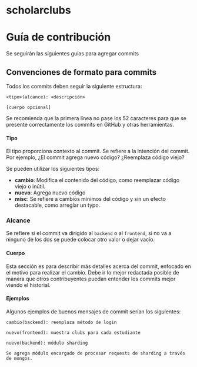 # scholarclubs

# Guía de contribución

Se seguirán las siguientes guías para agregar commits

## Convenciones de formato para commits

Todos los commits deben seguir la siguiente estructura:

```
<tipo>(alcance): <descripción>

[cuerpo opcional]
```

Se recomienda que la primera línea no pase los 52 caracteres para que se presente correctamente los commits en GitHub y otras herramientas.

#### Tipo

El tipo proporciona contexto al commit. Se refiere a la intención del commit. Por ejemplo, ¿El commit agrega nuevo código? ¿Reemplaza código viejo?

Se pueden utilizar los siguientes tipos:

- **cambio**: Modifica el contenido del código, como reemplazar código viejo o inútil.
- **nuevo**: Agrega nuevo código
- **misc**: Se refiere a cambios mínimos del código y sin un efecto destacable, como arreglar un typo.

### Alcance

Se refiere si el commit va dirigido al `backend` o al `frontend`, si no va a ninguno de los dos se puede colocar otro valor o dejar vacío.

#### Cuerpo

Esta sección es para describir más detalles acerca del commit, enfocado en el motivo para realizar el cambio. Debe ir lo mejor redactada posible de manera que otros contribuyentes puedan entender los commits mejor viendo el historial.

#### Ejemplos

Algunos ejemplos de buenos mensajes de commit serían los siguientes:

```
cambio(backend): reemplaza método de login
```

```
nuevo(frontend): muestra clubs para cada estudiante
```

```
nuevo(backend): módulo sharding

Se agrega módulo encargado de procesar requests de sharding a través de mongos.
```
